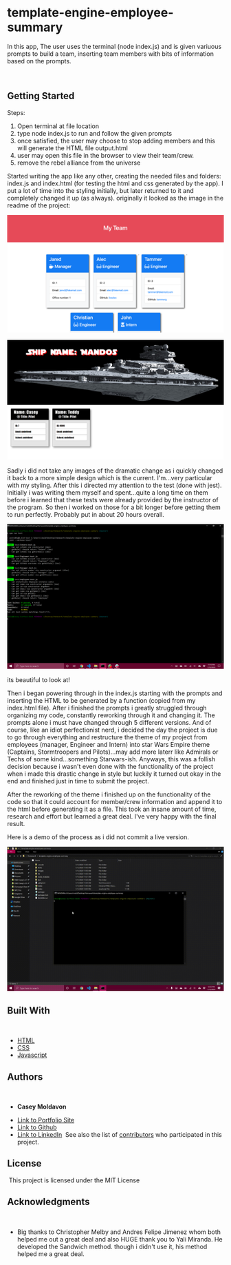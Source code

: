# template-engine-employee-summary

In this app, The user uses the terminal (node index.js) and is given variuous prompts to build a team, inserting team members with bits of information based on the prompts.

​
## Getting Started

Steps:
1) Open terminal at file location
2) type node index.js to run and follow the given prompts
3) once satisfied, the user may choose to stop adding members and this will generate the HTML file output.html
4) user may open this file in the browser to view their team/crew. 
5) remove the rebel alliance from the universe


Started writing the app like any other, creating the needed files and folders: index.js and index.html ​(for testing the html and css generated by the app). I put a lot of time into the styling initially, but later returned to it and completely changed it up (as always). originally it looked as the image in the readme of the project:

![image](images/10-OOP-homework-demo-1.png)

![image](images/final-demo-image.png)

Sadly i did not take any images of the dramatic change as i quickly changed it back to a more simple design which is the current. I'm...very particular with my styling. After this i directed my attention to the test (done with jest). Initially i was writing them myself and spent...quite a long time on them before i learned that these tests were already provided by the instructor of the program. So then i worked on those for a bit longer before getting them to run perfectly. Probably put in about 20 hours overall.

![image](images/npm-run-test.png)

its beautiful to look at!

Then i began powering through in the index.js starting with the prompts and inserting the HTML to be generated by a function (copied from my index.html file). After i finished the prompts i greatly struggled through organizing my code, constantly reworking through it and changing it. The prompts alone i must have changed through 5 different versions. And of course, like an idiot perfectionist nerd, i decided the day the project is due to go through everything and restructure the theme of my project from employees (manager, Engineer and Intern) into star Wars Empire theme (Captains, Stormtroopers and Pilots)...may add more laterr like Admirals or Techs of some kind...something Starwars-ish. Anyways, this was a follish decision because i wasn't even done with the functionality of the project when i made this drastic change in style but luckily it turned out okay in the end and finished just in time to submit the project.

After the reworking of the theme i finished up on the functionality of the code so that it could account for member/crew information and append it to the html before generating it as a file. This took an insane amount of time, research and effort but learned a great deal. I've very happy with the final result.


Here is a demo of the process as i did not commit a live version.

![gif](images/demo-1-gif.gif)

## Built With
​
* [HTML](https://developer.mozilla.org/en-US/docs/Web/HTML)
* [CSS](https://developer.mozilla.org/en-US/docs/Web/CSS)
* [Javascript](https://developer.mozilla.org/en-US/docs/Web/JavaScript)
​
​
## Authors
​
* **Casey Moldavon** 
​
- [Link to Portfolio Site](https://casey-moldavon.github.io/updated-portfolio-page/)
- [Link to Github](https://github.com/casey-moldavon/template-engine-employee-summary)
- [Link to LinkedIn](https://www.linkedin.com/in/casey-moldavon-442a1761/)
​
See also the list of [contributors](https://github.com/your/project/contributors) who participated in this project.
​
## License
​
This project is licensed under the MIT License 
​
## Acknowledgments
​
* Big thanks to Christopher Melby and Andres Felipe Jimenez whom both helped me out a great deal and also HUGE thank you to Yali Miranda. He developed the Sandwich method. though i didn't use it, his method helped me a great deal.